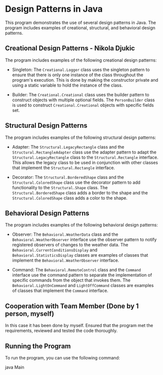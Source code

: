 # Design Patterns in Java

This program demonstrates the use of several design patterns in Java. The program includes examples of creational, structural, and behavioral design patterns.

## Creational Design Patterns - Nikola Djukic

The program includes examples of the following creational design patterns:

- Singleton: The `Creational.Logger` class uses the singleton pattern to ensure that there is only one instance of the class throughout the program's execution. This is done by making the constructor private and using a static variable to hold the instance of the class.

- Builder: The `Creational.Creational` class uses the builder pattern to construct objects with multiple optional fields. The `PersonBuilder` class is used to construct `Creational.Creational` objects with specific fields set.

## Structural Design Patterns 

The program includes examples of the following structural design patterns:

- Adapter: The `Structural.LegacyRectangle` class and the `Structural.RectangleAdapter` class use the adapter pattern to adapt the `Structural.LegacyRectangle` class to the `Structural.Rectangle` interface. This allows the legacy class to be used in conjunction with other classes that implement the `Structural.Rectangle` interface.

- Decorator: The `Structural.BorderedShape` class and the `Structural.ColoredShape` class use the decorator pattern to add functionality to the `Structural.Shape` class. The `Structural.BorderedShape` class adds a border to the shape and the `Structural.ColoredShape` class adds a color to the shape.

## Behavioral Design Patterns 

The program includes examples of the following behavioral design patterns:

- Observer: The `Behavioral.WeatherData` class and the `Behavioral.WeatherObserver` interface use the observer pattern to notify registered observers of changes to the weather data. The `Behavioral.CurrentConditionsDisplay` and `Behavioral.StatisticsDisplay` classes are examples of classes that implement the `Behavioral.WeatherObserver` interface.

- Command: The `Behavioral.RemoteControl` class and the `Command` interface use the command pattern to separate the implementation of specific commands from the object that invokes them. The `Behavioral.LightOnCommand` and `LightOffCommand` classes are examples of classes that implement the `Command` interface.

## Cooperation with Team Member (Done by 1 person, myself)

In this case it has been done by myself. Ensured that the program met the requirements, reviewed and tested the code thoroughly. 

## Running the Program

To run the program, you can use the following command:

java Main

